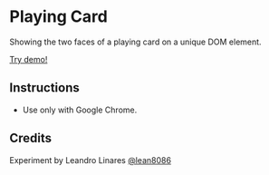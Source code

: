 # Playing Card
Showing the two faces of a playing card on a unique DOM element.

[Try demo!](http://llinares.github.com/playing-card/)

## Instructions
* Use only with Google Chrome.

## Credits
Experiment by Leandro Linares [@lean8086](http://twitter.com/lean8086)